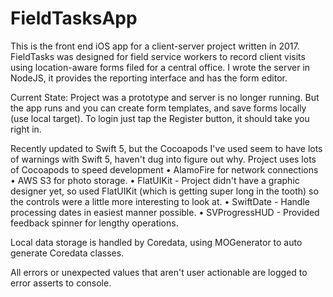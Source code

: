 # FieldTasksApp

This is the front end iOS app for a client-server project written in 2017. FieldTasks was designed for 
field service workers to record client visits using location-aware forms filed for a central office. I wrote the 
server in NodeJS, it provides the reporting interface and has the form editor. 

Current State:
Project was a prototype and server is no longer running. But the app runs and you can create form templates, and save forms locally (use local target). To login just tap the Register button, it should take you right in.

Recently updated to Swift 5, but the Cocoapods I've used seem to have lots of warnings with Swift 5, haven't dug into figure out why. Project uses lots of Cocoapods to speed development
• AlamoFire for network connections
• AWS S3 for photo storage.
• FlatUIKit - Project didn't have a graphic designer yet, so used FlatUIKit (which is getting super long in the tooth) so the controls were a little more interesting to look at.
• SwiftDate - Handle processing dates in easiest manner possible.
• SVProgressHUD - Provided feedback spinner for lengthy operations. 

Local data storage is handled by Coredata, using MOGenerator to auto generate Coredata classes.

All errors or unexpected values that aren't user actionable are logged to error asserts to console. 
